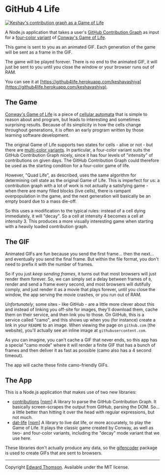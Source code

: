 # GitHub 4 Life

[![Keshav's contribution graph as a Game of Life](https://github4life.herokuapp.com/keshavashiya.gif)](https://github4life.herokuapp.com/keshavashiya)

A Node.js application that takes a user's [GitHub Contribution Graph](https://docs.github.com/en/github/setting-up-and-managing-your-github-profile/viewing-contributions-on-your-profile) as input for a [four-color variant](https://conwaylife.com/ref/mniemiec/color.htm) of [Conway's Game of Life](https://en.wikipedia.org/wiki/Conway%27s_Game_of_Life).

This game is sent to you as an animated GIF.  Each generation of the game will be sent as a frame in the GIF.

The game will be played forever.  There is no end to the animated GIF, it will just be sent to you until you close the window or your browser runs out of RAM.

You can see it at [https://github4life.herokuapp.com/keshavashiya](https://github4life.herokuapp.com/keshavashiya).

## The Game

[Conway's Game of Life](https://en.wikipedia.org/wiki/Conway%27s_Game_of_Life) is a piece of [cellular automata](https://en.wikipedia.org/wiki/Cellular_automaton) that is simple to reason about and program, but leads to interesting and sometimes surprising results.  Because of its simplicity in how the cells change throughout generations, it is often an early program written by those learning software development.

The original Game of Life supports two states for cells - alive or not - but there are [multi-color variants](https://conwaylife.com/ref/mniemiec/color.htm).  In particular, a four-color variant suits the GitHub Contribution Graph nicely, since it has four levels of "intensity" of contributions on given days.  The GitHub Contribution Graph could therefore be used as the starting condition for a four-color game of life.

However, "Quad Life", as described, uses the same algorithm for determining cell state as the original Game of Life.  This is imperfect for us: a contribution graph with a lot of work is not actually a satisfying game - when there are many filled blocks (live cells), there is rampant overpopulation in the game, and the next generation will basically be an empty board due to a mass die-off.

So this uses a modification to the typical rules: instead of a cell dying immediately, it will "decay".  So a cell at intensity 4 becomes a cell at intensity 3.  This produces a more visually interesting game when starting with a heavily loaded contribution graph.

## The GIF

Animated GIFs are fun because you send the first frame... then the next... and eventually you send the final frame.  But within the file format, you don't need to prefix it with the number of frames.

So if you just _keep sending frames_, it turns out that most browsers will just render them forever.  So, we can simply set a delay between frames of `0`, render and send a frame every second, and most browsers will dutifully comply, and just render it as a movie that plays forever, until you close the window, the app serving the movie crashes, or you run out of RAM.

_Unfortunately_, some sites - like GitHub - are a little more clever about this and instead of linking you off-site for images, they'll download them, cache them on their service, and then link you to those.  On GitHub, this is a service called "camo", and this shows up when you (for instance) create a link in your `README` to an image.  When viewing the page on `github.com` (the website), you'll actually see an inline image at `githubusercontent.com`.

As you can imagine, you can't cache a GIF that never ends, so this app has a special "camo mode" where it will render a finite GIF that has a bunch of frames and then deliver it as fast as possible (camo also has a 4 second timeout).

The app will cache these finite camo-friendly GIFs.

## The App

This is a Node.js application that makes use of two new libraries:

* [contributions](https://github.com/ethomson/contributions) [[npm](https://npmjs.com/contributions)]
  A library to parse the GitHub Contribution Graph.  It basically screen-scrapes the output from GitHub, parsing the DOM.  So...  a little better than hitting it over the head with regular expressions, but not much.
* [dat-life](https://github.com/ethomson/dat-life) [[npm](https://npmjs.com/dat-life)]
  A library to live dat life, or more accurately, to play the Game of Life.  It plays the classic game created by Conway, as well as two- and four-color variants, including the "decay" mode variant that we use here.

These libraries don't actually produce any data, so the [gifencoder](https://github.com/eugeneware/gifencoder) package is used to create GIFs that are sent to browsers.

---

Copyright [Edward Thomson](https://twitter.com/ethomson).  Available under the MIT license.
